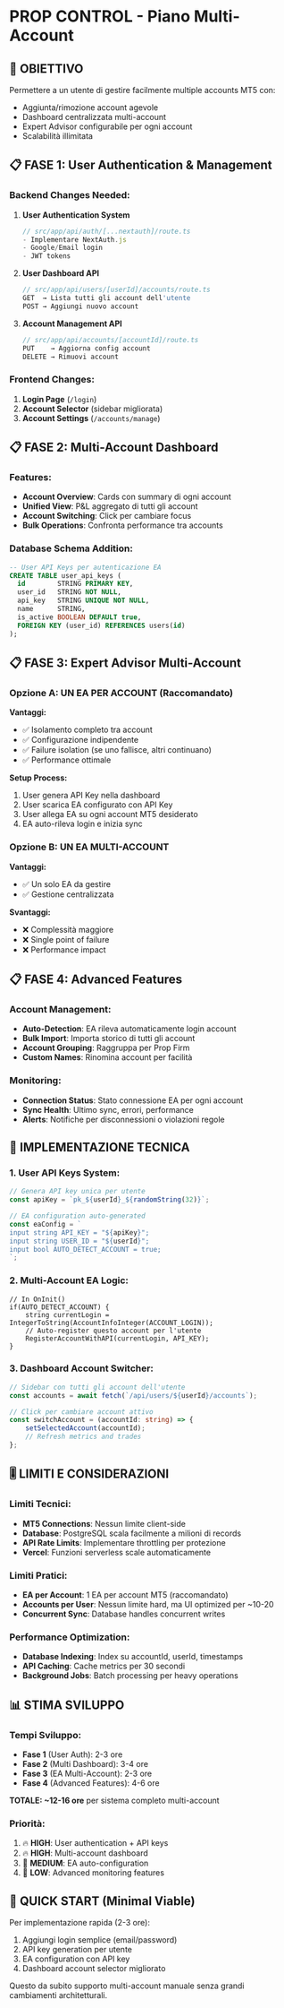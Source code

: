 # PROP CONTROL - Piano Multi-Account

## 🎯 OBIETTIVO
Permettere a un utente di gestire facilmente multiple accounts MT5 con:
- Aggiunta/rimozione account agevole
- Dashboard centralizzata multi-account  
- Expert Advisor configurabile per ogni account
- Scalabilità illimitata

## 📋 FASE 1: User Authentication & Management

### Backend Changes Needed:
1. **User Authentication System**
   ```typescript
   // src/app/api/auth/[...nextauth]/route.ts
   - Implementare NextAuth.js
   - Google/Email login
   - JWT tokens
   ```

2. **User Dashboard API**  
   ```typescript
   // src/app/api/users/[userId]/accounts/route.ts
   GET  → Lista tutti gli account dell'utente
   POST → Aggiungi nuovo account
   ```

3. **Account Management API**
   ```typescript  
   // src/app/api/accounts/[accountId]/route.ts
   PUT    → Aggiorna config account
   DELETE → Rimuovi account
   ```

### Frontend Changes:
1. **Login Page** (`/login`)
2. **Account Selector** (sidebar migliorata)
3. **Account Settings** (`/accounts/manage`)

## 📋 FASE 2: Multi-Account Dashboard

### Features:
- **Account Overview**: Cards con summary di ogni account
- **Unified View**: P&L aggregato di tutti gli account  
- **Account Switching**: Click per cambiare focus
- **Bulk Operations**: Confronta performance tra accounts

### Database Schema Addition:
```sql
-- User API Keys per autenticazione EA
CREATE TABLE user_api_keys (
  id        STRING PRIMARY KEY,
  user_id   STRING NOT NULL,
  api_key   STRING UNIQUE NOT NULL,
  name      STRING,
  is_active BOOLEAN DEFAULT true,
  FOREIGN KEY (user_id) REFERENCES users(id)
);
```

## 📋 FASE 3: Expert Advisor Multi-Account

### Opzione A: UN EA PER ACCOUNT (Raccomandato)
**Vantaggi:**
- ✅ Isolamento completo tra account
- ✅ Configurazione indipendente
- ✅ Failure isolation (se uno fallisce, altri continuano)
- ✅ Performance ottimale

**Setup Process:**
1. User genera API Key nella dashboard
2. User scarica EA configurato con API Key  
3. User allega EA su ogni account MT5 desiderato
4. EA auto-rileva login e inizia sync

### Opzione B: UN EA MULTI-ACCOUNT
**Vantaggi:**  
- ✅ Un solo EA da gestire
- ✅ Gestione centralizzata

**Svantaggi:**
- ❌ Complessità maggiore
- ❌ Single point of failure
- ❌ Performance impact

## 📋 FASE 4: Advanced Features

### Account Management:
- **Auto-Detection**: EA rileva automaticamente login account
- **Bulk Import**: Importa storico di tutti gli account
- **Account Grouping**: Raggruppa per Prop Firm
- **Custom Names**: Rinomina account per facilità

### Monitoring:
- **Connection Status**: Stato connessione EA per ogni account
- **Sync Health**: Ultimo sync, errori, performance
- **Alerts**: Notifiche per disconnessioni o violazioni regole

## 🔧 IMPLEMENTAZIONE TECNICA

### 1. User API Keys System:
```typescript
// Genera API key unica per utente
const apiKey = `pk_${userId}_${randomString(32)}`;

// EA configuration auto-generated
const eaConfig = `
input string API_KEY = "${apiKey}";
input string USER_ID = "${userId}";
input bool AUTO_DETECT_ACCOUNT = true;
`;
```

### 2. Multi-Account EA Logic:
```mql5
// In OnInit()
if(AUTO_DETECT_ACCOUNT) {
    string currentLogin = IntegerToString(AccountInfoInteger(ACCOUNT_LOGIN));
    // Auto-register questo account per l'utente
    RegisterAccountWithAPI(currentLogin, API_KEY);
}
```

### 3. Dashboard Account Switcher:
```typescript
// Sidebar con tutti gli account dell'utente
const accounts = await fetch(`/api/users/${userId}/accounts`);

// Click per cambiare account attivo
const switchAccount = (accountId: string) => {
    setSelectedAccount(accountId);
    // Refresh metrics and trades
};
```

## 🎚️ LIMITI E CONSIDERAZIONI

### Limiti Tecnici:
- **MT5 Connections**: Nessun limite client-side
- **Database**: PostgreSQL scala facilmente a milioni di records  
- **API Rate Limits**: Implementare throttling per protezione
- **Vercel**: Funzioni serverless scale automaticamente

### Limiti Pratici:
- **EA per Account**: 1 EA per account MT5 (raccomandato)
- **Accounts per User**: Nessun limite hard, ma UI optimized per ~10-20
- **Concurrent Sync**: Database handles concurrent writes

### Performance Optimization:
- **Database Indexing**: Index su accountId, userId, timestamps
- **API Caching**: Cache metrics per 30 secondi  
- **Background Jobs**: Batch processing per heavy operations

## 📊 STIMA SVILUPPO

### Tempi Sviluppo:
- **Fase 1** (User Auth): 2-3 ore
- **Fase 2** (Multi Dashboard): 3-4 ore  
- **Fase 3** (EA Multi-Account): 2-3 ore
- **Fase 4** (Advanced Features): 4-6 ore

**TOTALE: ~12-16 ore** per sistema completo multi-account

### Priorità:
1. 🔥 **HIGH**: User authentication + API keys
2. 🔥 **HIGH**: Multi-account dashboard  
3. 🔶 **MEDIUM**: EA auto-configuration
4. 🔷 **LOW**: Advanced monitoring features

## 🚀 QUICK START (Minimal Viable)

Per implementazione rapida (2-3 ore):
1. Aggiungi login semplice (email/password)
2. API key generation per utente
3. EA configuration con API key
4. Dashboard account selector migliorato

Questo da subito supporto multi-account manuale senza grandi cambiamenti architetturali.